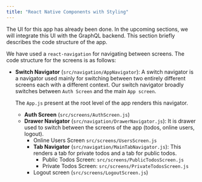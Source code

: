 ```yaml
---
title: "React Native Components with Styling"
---
```


The UI for this app has already been done. In the upcoming sections, we will integrate this UI with the GraphQL backend. This section briefly describes the code structure of the app.

We have used a `react-navigation` for navigating between screens. The code structure for the screens is as follows:

- **Switch Navigator** (`src/navigation/AppNavigator`): A switch navigator is a navigator used mainly for switching between two entirely different screens each with a different context. Our switch navigator broadly switches between `Auth Screen` and the main `App screen`.
    
  The `App.js` present at the root level of the app renders this navigator.

  - **Auth Screen** (`src/screens/AuthScreen.js`)
  - **Drawer Navigator** (`src/navigation/DrawerNavigator.js`): It is drawer used to switch between the screens of the app (todos, online users, logout).
    - Online Users Screen `src/screens/UsersScreen.js` 
    - **Tab Navigator** (`src/navigation/MainTabNavigator.js`): This renders a tab for private todos and a tab for public todos.
      - Public Todos Screen: `src/screens/PublicTodosScreen.js`
      - Private Todos Screen: `src/screens/PrivateTodosScreen.js`
    - Logout screen (`src/screens/LogoutScreen.js`) 
